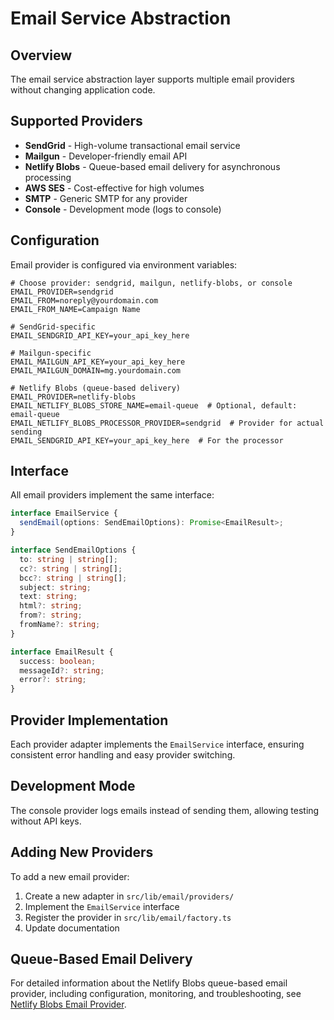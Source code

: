 # Email Service Abstraction

## Overview

The email service abstraction layer supports multiple email providers without changing application code.

## Supported Providers

- **SendGrid** - High-volume transactional email service
- **Mailgun** - Developer-friendly email API
- **Netlify Blobs** - Queue-based email delivery for asynchronous processing
- **AWS SES** - Cost-effective for high volumes
- **SMTP** - Generic SMTP for any provider
- **Console** - Development mode (logs to console)

## Configuration

Email provider is configured via environment variables:

```env
# Choose provider: sendgrid, mailgun, netlify-blobs, or console
EMAIL_PROVIDER=sendgrid
EMAIL_FROM=noreply@yourdomain.com
EMAIL_FROM_NAME=Campaign Name

# SendGrid-specific
EMAIL_SENDGRID_API_KEY=your_api_key_here

# Mailgun-specific
EMAIL_MAILGUN_API_KEY=your_api_key_here
EMAIL_MAILGUN_DOMAIN=mg.yourdomain.com

# Netlify Blobs (queue-based delivery)
EMAIL_PROVIDER=netlify-blobs
EMAIL_NETLIFY_BLOBS_STORE_NAME=email-queue  # Optional, default: email-queue
EMAIL_NETLIFY_BLOBS_PROCESSOR_PROVIDER=sendgrid  # Provider for actual sending
EMAIL_SENDGRID_API_KEY=your_api_key_here  # For the processor
```

## Interface

All email providers implement the same interface:

```typescript
interface EmailService {
  sendEmail(options: SendEmailOptions): Promise<EmailResult>;
}

interface SendEmailOptions {
  to: string | string[];
  cc?: string | string[];
  bcc?: string | string[];
  subject: string;
  text: string;
  html?: string;
  from?: string;
  fromName?: string;
}

interface EmailResult {
  success: boolean;
  messageId?: string;
  error?: string;
}
```

## Provider Implementation

Each provider adapter implements the `EmailService` interface, ensuring consistent error handling and easy provider switching.

## Development Mode

The console provider logs emails instead of sending them, allowing testing without API keys.

## Adding New Providers

To add a new email provider:

1. Create a new adapter in `src/lib/email/providers/`
2. Implement the `EmailService` interface
3. Register the provider in `src/lib/email/factory.ts`
4. Update documentation

## Queue-Based Email Delivery

For detailed information about the Netlify Blobs queue-based email provider, including configuration, monitoring, and troubleshooting, see [Netlify Blobs Email Provider](./Netlify%20Blobs%20Email%20Provider.md).
